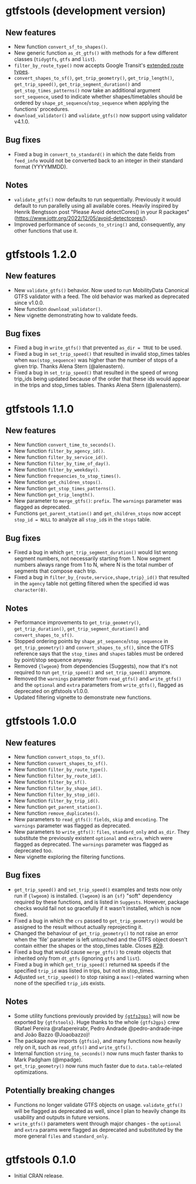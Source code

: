 # gtfstools (development version)

## New features

- New function `convert_sf_to_shapes()`.
- New generic function `as_dt_gtfs()` with methods for a few different classes
  (`tidygtfs`, `gtfs` and `list`).
- `filter_by_route_type()` now accepts Google Transit's [extended route
  types](https://developers.google.com/transit/gtfs/reference/extended-route-types).
- `convert_shapes_to_sf()`, `get_trip_geometry()`, `get_trip_length()`,
  `get_trip_speed()`, `get_trip_segment_duration()` and
  `get_stop_times_patterns()` now take an additional argument `sort_sequence`,
  used to indicate whether shapes/timetables should be ordered by
  `shape_pt_sequence`/`stop_sequence` when applying the functions' procedures.
- `download_validator()` and `validate_gtfs()` now support using validator
  v4.1.0.

## Bug fixes

- Fixed a bug in `convert_to_standard()` in which the date fields from
  `feed_info` would not be converted back to an integer in their standard
  format (YYYYMMDD).

## Notes

- `validate_gtfs()` now defaults to run sequentially. Previously it would
  default to run parallelly using all available cores. Heavily inspired by
  Henrik Bengtsson post "Please Avoid detectCores() in your R packages"
  (https://www.jottr.org/2022/12/05/avoid-detectcores/).
- Improved performance of `seconds_to_string()` and, consequently, any other
  functions that use it.

# gtfstools 1.2.0

## New features

- New `validate_gtfs()` behavior. Now used to run MobilityData Canonical GTFS
  validator with a feed. The old behavior was marked as deprecated since
  v1.0.0.
- New function `download_validator()`.
- New vignette demonstrating how to validate feeds.

## Bug fixes

- Fixed a bug in `write_gtfs()` that prevented `as_dir = TRUE` to be used.
- Fixed a bug in `set_trip_speed()` that resulted in invalid stop_times tables
  when `max(stop_sequence)` was higher than the number of stops of a given
  trip. Thanks Alena Stern (@alenastern).
- Fixed a bug in `set_trip_speed()` that resulted in the speed of wrong
  trip_ids being updated because of the order that these ids would appear in
  the trips and stop_times tables. Thanks Alena Stern (@alenastern).

# gtfstools 1.1.0

## New features

- New function `convert_time_to_seconds()`.
- New function `filter_by_agency_id()`.
- New function `filter_by_service_id()`.
- New function `filter_by_time_of_day()`.
- New function `filter_by_weekday()`.
- New function `frequencies_to_stop_times()`.
- New function `get_children_stops()`.
- New function `get_stop_times_patterns()`.
- New function `get_trip_length()`.
- New parameter to `merge_gtfs()`: `prefix`. The `warnings` parameter was flagged as deprecated.
- Functions `get_parent_station()` and `get_children_stops` now accept `stop_id = NULL` to analyze all `stop_id`s in the `stops` table.

## Bug fixes

- Fixed a bug in which `get_trip_segment_duration()` would list wrong segment numbers, not necessarily starting from 1. Now segment numbers always range from 1 to N, where N is the total number of segments that compose each trip.
- Fixed a bug in `filter_by_{route,service,shape,trip}_id()` that resulted in the `agency` table not getting filtered when the specified id was `character(0)`.

## Notes

- Performance improvements to `get_trip_geometry()`, `get_trip_duration()`, `get_trip_segment_duration()` and `convert_shapes_to_sf()`.
- Stopped ordering points by `shape_pt_sequence`/`stop_sequence` in `get_trip_geometry()` and `convert_shapes_to_sf()`, since the GTFS reference says that the `stop_times` and `shapes` tables must be ordered by point/stop sequence anyway.
- Removed `{lwgeom}` from dependencies (Suggests), now that it's not required to run `get_trip_speed()` and `set_trip_speed()` anymore.
- Removed the `warnings` parameter from `read_gtfs()` and `write_gtfs()` and the `optional` and `extra` parameters from `write_gtfs()`, flagged as deprecated on gtfstools v1.0.0.
- Updated filtering vignette to demonstrate new functions.

# gtfstools 1.0.0

## New features

- New function `convert_stops_to_sf()`.
- New function `convert_shapes_to_sf()`.
- New function `filter_by_route_type()`.
- New function `filter_by_route_id()`. 
- New function `filter_by_sf()`. 
- New function `filter_by_shape_id()`.
- New function `filter_by_stop_id()`.
- New function `filter_by_trip_id()`. 
- New function `get_parent_station()`.
- New function `remove_duplicates()`.
- New parameters to `read_gtfs()`: `fields`, `skip` and `encoding`. The `warnings` parameter was flagged as deprecated.
- New parameters to `write_gtfs()`: `files`, `standard_only` and `as_dir`. They substitute the previously existent `optional` and `extra`, which were flagged as deprecated. The `warnings` parameter was flagged as deprecated too.
- New vignette exploring the filtering functions.

## Bug fixes

- `get_trip_speed()` and `set_trip_speed()` examples and tests now only run if `{lwgeom}` is installed. `{lwgeom}` is an `{sf}` "soft" dependency required by these functions, and is listed in `Suggests`. However, package checks would fail not so gracefully if it wasn't installed, which is now fixed.
- Fixed a bug in which the `crs` passed to `get_trip_geometry()` would be assigned to the result without actually reprojecting it.
- Changed the behaviour of `get_trip_geometry()` to not raise an error when the 'file' parameter is left untouched and the GTFS object doesn't contain either the shapes or the stop_times table. Closes [#29](https://github.com/ipeaGIT/gtfstools/issues/29).
- Fixed a bug that would cause `merge_gtfs()` to create objects that inherited only from `dt_gtfs` (ignoring `gtfs` and `list`).
- Fixed a bug in which `get_trip_speed()` returned `NA` speeds if the specified `trip_id` was listed in trips, but not in stop_times.
- Adjusted `set_trip_speed()` to stop raising a `max()`-related warning when none of the specified `trip_id`s exists.

## Notes

- Some utility functions previously provided by [`{gtfs2gps}`](https://github.com/ipeaGIT/gtfs2gps) will now be exported by `{gtfstools}`. Huge thanks to the whole `{gtfs2gps}` crew (Rafael Pereira @rafapereirabr, Pedro Andrade @pedro-andrade-inpe and João Bazzo @Joaobazzo)!
- The package now imports `{gtfsio}`, and many functions now heavily rely on it, such as `read_gtfs()` and `write_gtfs()`.
- Internal function `string_to_seconds()` now runs much faster thanks to Mark Padgham (@mpadge).
- `get_trip_geometry()` now runs much faster due to `data.table`-related optimizations.

## Potentially breaking changes

- Functions no longer validate GTFS objects on usage. `validate_gtfs()` will be flagged as deprecated as well, since I plan to heavily change its usability and outputs in future versions.
- `write_gtfs()` parameters went through major changes - the `optional` and `extra` params were flagged as deprecated and substituted by the more general `files` and `standard_only`.

# gtfstools 0.1.0

- Initial CRAN release.
